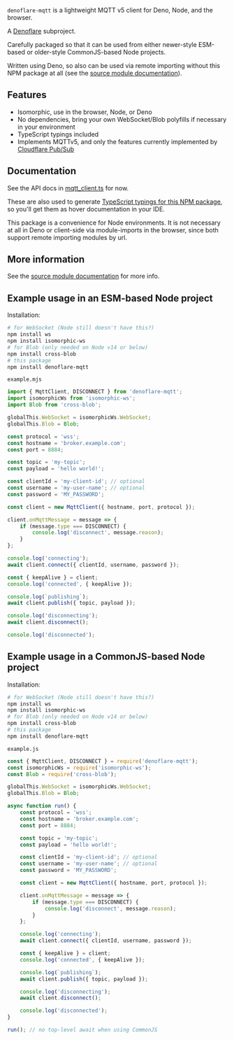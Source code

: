 `denoflare-mqtt` is a lightweight MQTT v5 client for Deno, Node, and the browser.

A [Denoflare](https://denoflare.dev) subproject.

Carefully packaged so that it can be used from either newer-style ESM-based or older-style CommonJS-based Node projects.

Written using Deno, so also can be used via remote importing without this NPM package at all (see the [source module documentation](https://github.com/skymethod/denoflare/tree/master/common/mqtt)).

## Features
- Isomorphic, use in the browser, Node, or Deno
- No dependencies, bring your own WebSocket/Blob polyfills if necessary in your environment
- TypeScript typings included
- Implements MQTTv5, and only the features currently implemented by [Cloudflare Pub/Sub](https://developers.cloudflare.com/pub-sub/)

## Documentation
See the API docs in [mqtt_client.ts](https://github.com/skymethod/denoflare/blob/master/common/mqtt/mqtt_client.ts) for now. 

These are also used to generate [TypeScript typings for this NPM package](https://github.com/skymethod/denoflare/blob/master/npm/denoflare-mqtt/main.d.ts), so you'll get them as hover documentation in your IDE.

This package is a convenience for Node environments.  It is not necessary at all in Deno or client-side via module-imports in the browser, since both support remote importing modules by url.

## More information
See the [source module documentation](https://github.com/skymethod/denoflare/tree/master/common/mqtt) for more info.

## Example usage in an ESM-based Node project

Installation:
```sh
# for WebSocket (Node still doesn't have this?)
npm install ws
npm install isomorphic-ws
# for Blob (only needed on Node v14 or below)
npm install cross-blob
# this package
npm install denoflare-mqtt
```

`example.mjs`
```js
import { MqttClient, DISCONNECT } from 'denoflare-mqtt';
import isomorphicWs from 'isomorphic-ws';
import Blob from 'cross-blob';

globalThis.WebSocket = isomorphicWs.WebSocket;
globalThis.Blob = Blob;

const protocol = 'wss';
const hostname = 'broker.example.com';
const port = 8884;

const topic = 'my-topic';
const payload = 'hello world!';

const clientId = 'my-client-id'; // optional
const username = 'my-user-name'; // optional
const password = 'MY_PASSWORD';

const client = new MqttClient({ hostname, port, protocol });

client.onMqttMessage = message => {
    if (message.type === DISCONNECT) {
        console.log('disconnect', message.reason);
    }
};

console.log('connecting');
await client.connect({ clientId, username, password });

const { keepAlive } = client;
console.log('connected', { keepAlive });

console.log(`publishing`);
await client.publish({ topic, payload });

console.log('disconnecting');
await client.disconnect();

console.log('disconnected');
```

## Example usage in a CommonJS-based Node project

Installation:
```sh
# for WebSocket (Node still doesn't have this?)
npm install ws
npm install isomorphic-ws
# for Blob (only needed on Node v14 or below)
npm install cross-blob
# this package
npm install denoflare-mqtt
```

`example.js`
```js
const { MqttClient, DISCONNECT } = require('denoflare-mqtt');
const isomorphicWs = require('isomorphic-ws');
const Blob = require('cross-blob');

globalThis.WebSocket = isomorphicWs.WebSocket;
globalThis.Blob = Blob;

async function run() {
    const protocol = 'wss';
    const hostname = 'broker.example.com';
    const port = 8884;

    const topic = 'my-topic';
    const payload = 'hello world!';

    const clientId = 'my-client-id'; // optional
    const username = 'my-user-name'; // optional
    const password = 'MY_PASSWORD';

    const client = new MqttClient({ hostname, port, protocol });

    client.onMqttMessage = message => {
        if (message.type === DISCONNECT) {
            console.log('disconnect', message.reason);
        }
    };

    console.log('connecting');
    await client.connect({ clientId, username, password });

    const { keepAlive } = client;
    console.log('connected', { keepAlive });

    console.log(`publishing`);
    await client.publish({ topic, payload });

    console.log('disconnecting');
    await client.disconnect();

    console.log('disconnected');
}

run(); // no top-level await when using CommonJS

```
